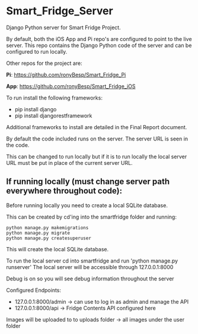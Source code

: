 # Smart_Fridge_Server
Django Python server for Smart Fridge Project.

By default, both the iOS App and Pi repo's are configured to point to the live server.
This repo contains the Django Python code of the server and can be configured to run locally.


Other repos for the project are:


**Pi**: https://github.com/ronyBesp/Smart_Fridge_Pi

**App**: https://github.com/ronyBesp/Smart_Fridge_iOS


To run install the following frameworks:
- pip install django
- pip install djangorestframework

Additional frameworks to install are detailed in the Final Report document.


By default the code included runs on the server. The server URL is seen in the code.

This can be changed to run locally but if it is to run locally the local server URL must be put in place of the current server URL.


## If running locally (must change server path everywhere throughout code):
Before running locally you need to create a local SQLite database.


This can be created by cd'ing into the smartfridge folder and running:
```
python manage.py makemigrations
python manage.py migrate
python manage.py createsuperuser
```

This will create the local SQLite database.


To run the local server cd into smartfridge and run 'python manage.py runserver'
The local server will be accessible through 127.0.0.1:8000

Debug is on so you will see debug information throughout the server

Configured Endpoints:
- 127.0.0.1:8000/admin -> can use to log in as admin and manage the API
- 127.0.0.1:8000/api -> Fridge Contents API configured here

Images will be uploaded to to uploads folder -> all images under the user folder

